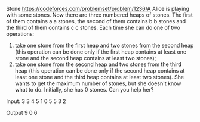 ﻿Stone
https://codeforces.com/problemset/problem/1236/A
Alice is playing with some stones.
Now there are three numbered heaps of stones. The first of them contains 
a
a stones, the second of them contains 
b
b stones and the third of them contains 
c
c stones.
Each time she can do one of two operations:
1. take one stone from the first heap and two stones from the second heap (this operation can be done only if the first heap contains at least one stone and the second heap contains at least two stones);
2. take one stone from the second heap and two stones from the third heap (this operation can be done only if the second heap contains at least one stone and the third heap contains at least two stones).
She wants to get the maximum number of stones, but she doesn't know what to do. Initially, she has 0 stones. Can you help her?


Input:
3
3 4 5
1 0 5
5 3 2


Output
9
0
6
